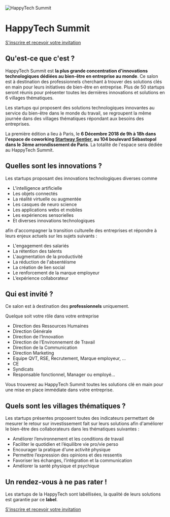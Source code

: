 ![HappyTech Summit](https://res.cloudinary.com/happytech/image/upload/w_320/v1538052261/logos/HappyTechSummit.jpg)

# HappyTech Summit

[S'inscrire et recevoir votre invitation](https://www.lyyti.fi/reg/HappyTech_Summit_0897)

## Qu'est-ce que c'est ?

 HappyTech Summit est **la plus grande concentration d'innovations technologiques dédiées au bien-être en entreprise au monde**. Ce salon est à destination des professionnels cherchant à trouver des solutions clés en main pour leurs initiatives de bien-être en entreprise. Plus de 50 startups seront réunis pour présenter toutes les dernières innovations et solutions en 6 villages thématiques.

 Les startups qui proposent des solutions technologiques innovantes au service du bien-être dans le monde du travail, se regroupent la même journée dans des villages thématiques répondant aux besoins des entreprises.

 La première édition a lieu à Paris, le **6 Décembre 2018 de 9h à 18h dans l'espace de coworking [Startway Sentier](https://www.start-way.com/), au 104 boulevard Sébastopol dans le 3ème arrondissement de Paris**. La totalité de l'espace sera dédiée au HappyTech Summit.

## Quelles sont les innovations ?

 Les startups proposant des innovations technologiques diverses comme 
 
- L'intelligence artificielle
- Les objets connectés
- La réalité virtuelle ou augmentée
- Les casques de neuro science
- Les applications webs et mobiles
- Les expériences sensorielles
- Et diverses innovations technologiques
 
afin d'accompagner la transition culturelle des entreprises et répondre à leurs enjeux actuels sur les sujets suivants  :

 - L'engagement des salariés
 - La rétention des talents
 - L'augmentation de la productivité
 - La réduction de l'absentéisme
 - La création de lien social
 - Le renforcement de la marque employeur
 - L’expérience collaborateur

## Qui est invité ?

Ce salon est à destination des **professionnels** uniquement.

Quelque soit votre rôle dans votre entreprise
- Direction des Ressources Humaines
- Direction Générale
- Direction de l’Innovation
- Direction de l’Environnement de Travail
- Direction de la Communication
- Direction Marketing
- Equipe QVT, RSE, Recrutement, Marque employeur, ...
- CE
- Syndicats
- Responsable fonctionnel, Manager ou employé...

Vous trouverez au HappyTech Summit toutes les solutions clé en main pour une mise en place immédiate dans votre entreprise.
 
## Quels sont les villages thématiques ?

Les startups présentes proposent toutes des indicateurs permettant de mesurer le retour sur investissement fait sur leurs solutions afin d'améliorer le bien-être des collaborateurs dans les thématiques suivantes :

 - Améliorer l’environnement et les conditions de travail 
 - Faciliter le quotidien et l’équilibre vie pro/vie perso
 - Encourager la pratique d'une activité physique 
 - Permettre l’expression des opinions et des ressentis
 - Favoriser les échanges, l’intégration et la communication
 - Améliorer la santé physique et psychique

## Un rendez-vous à ne pas rater !

Les startups de la HappyTech sont labéllisées, la qualité de leurs solutions est garantie par ce **label**.

[S'inscrire et recevoir votre invitation](https://www.lyyti.fi/reg/HappyTech_Summit_0897)
